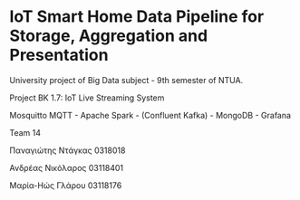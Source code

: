 # IoT Smart Home Data Pipeline for Storage, Aggregation and Presentation

University project of Big Data subject - 9th semester of NTUA.

Project BK 1.7: IoT Live Streaming System

Mosquitto MQTT - Apache Spark - (Confluent Kafka) - MongoDB - Grafana

Team 14

Παναγιώτης Ντάγκας 0318018

Ανδρέας Νικόλαρος 03118401

Μαρία-Ηώς Γλάρου 03118176

